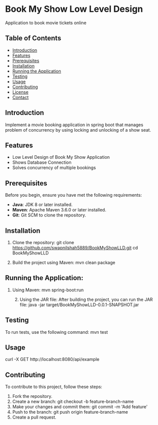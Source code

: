 # Book My Show Low Level Design 

Application to book movie tickets online

## Table of Contents

- [Introduction](#introduction)
- [Features](#features)
- [Prerequisites](#prerequisites)
- [Installation](#installation)
- [Running the Application](#running-the-application)
- [Testing](#testing)
- [Usage](#usage)
- [Contributing](#contributing)
- [License](#license)
- [Contact](#contact)

## Introduction

Implement a movie booking application in spring boot that manages problem of concurrency by using locking and unlocking of a show seat.

## Features

- Low Level Design of Book My Show Application
- Shows Database Connection
- Solves concurrency of multiple bookings

## Prerequisites

Before you begin, ensure you have met the following requirements:

- **Java**: JDK 8 or later installed.
- **Maven**: Apache Maven 3.6.0 or later installed.
- **Git**: Git SCM to clone the repository.

## Installation

1. Clone the repository:
   git clone https://github.com/swapnilshah5889/BookMyShowLLD.git
   cd BookMyShowLLD

2. Build the project using Maven:
   mvn clean package

## Running the Application:

1. Using Maven:
    mvn spring-boot:run

   2. Using the JAR file:
   After building the project, you can run the JAR file:
      java -jar target/BookMyShowLLD-0.0.1-SNAPSHOT.jar

## Testing
   To run tests, use the following command:
   mvn test

## Usage
   curl -X GET http://localhost:8080/api/example

## Contributing
To contribute to this project, follow these steps:

1. Fork the repository.
2. Create a new branch: git checkout -b feature-branch-name
3. Make your changes and commit them: git commit -m 'Add feature'
4. Push to the branch: git push origin feature-branch-name
5. Create a pull request.


